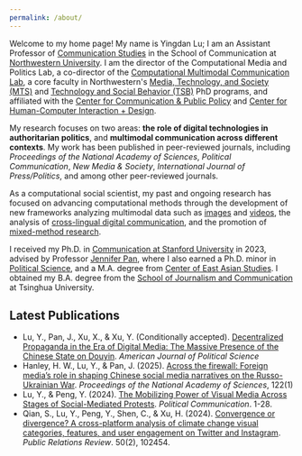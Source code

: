 ```yaml
---
permalink: /about/
---
```


Welcome to my home page! My name is Yingdan Lu; I am an Assistant Professor of [Communication Studies](https://communication.northwestern.edu/academics/communication-studies/index.html) in the School of Communication at [Northwestern University](https://www.northwestern.edu/). I am the director of the Computational Media and Politics Lab, a co-director of the [Computational Multimodal Communication Lab](https://sites.google.com/view/cmmclab), a core faculty in Northwestern's [Media, Technology, and Society (MTS)](https://mts.northwestern.edu/) and [Technology and Social Behavior (TSB)](https://tsb.northwestern.edu/) PhD programs, and affiliated with the [Center for Communication & Public Policy](https://polcomm.northwestern.edu/) and [Center for Human-Computer Interaction + Design](https://www.hci.northwestern.edu/). 

My research focuses on two areas: **the role of digital technologies in authoritarian politics**, and **multimodal communication across different contexts**. My work has been published in peer-reviewed journals, including <i>Proceedings of the National Academy of Sciences</i>, <i>Political Communication</i>, <i>New Media & Society</i>, <i>International Journal of Press/Politics</i>, and among other peer-reviewed journals.

As a computational social scientist, my past and ongoing research has focused on advancing computational methods through the development of new frameworks analyzing multimodal data such as [images](https://www.tandfonline.com/doi/full/10.1080/10584609.2024.2317951) and [videos](https://www.aup-online.com/content/journals/10.5117/CCR2022.2.002.LU), the analysis of [cross-lingual digital communication](https://www.pnas.org/doi/full/10.1073/pnas.2420607122), and the promotion of [mixed-method research](https://www.tandfonline.com/doi/full/10.1080/10584609.2020.1765914). 

I received my Ph.D. in [Communication at Stanford University](http://comm.stanford.edu) in 2023, advised by Professor [Jennifer Pan](http://jenpan.com), where I also earned a Ph.D. minor in [Political Science](https://politicalscience.stanford.edu/), and a M.A. degree from [Center of East Asian Studies](https://ceas.stanford.edu/). I obtained my B.A. degree from the [School of Journalism and Communication](http://www.tsjc.tsinghua.edu.cn/) at Tsinghua University.

## Latest Publications

- Lu, Y., Pan, J., Xu, X., & Xu, Y. (Conditionally accepted). [Decentralized Propaganda in the Era of Digital Media: The Massive Presence of the Chinese State on Douyin](https://papers.ssrn.com/sol3/papers.cfm?abstract_id=5145803). *American Journal of Political Science*
- Hanley, H. W., Lu, Y., & Pan, J. (2025). [Across the firewall: Foreign media’s role in shaping Chinese social media narratives on the Russo-Ukrainian War](https://www.pnas.org/doi/full/10.1073/pnas.2420607122). *Proceedings of the National Academy of Sciences*, 122(1)
- Lu, Y., & Peng, Y. (2024). [The Mobilizing Power of Visual Media Across Stages of Social-Mediated Protests](https://www.tandfonline.com/doi/full/10.1080/10584609.2024.2317951?src=). *Political Communication*. 1-28.
- Qian, S., Lu, Y., Peng, Y., Shen, C., & Xu, H. (2024). [Convergence or divergence? A cross-platform analysis of climate change visual categories, features, and user engagement on Twitter and Instagram](https://www.sciencedirect.com/science/article/abs/pii/S036381112400033X). *Public Relations Review*. 50(2), 102454.
